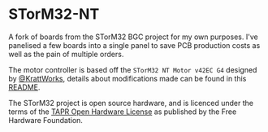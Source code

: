 # STorM32-NT
A fork of boards from the STorM32 BGC project for my own purposes. I've panelised a few boards into a single panel to save PCB production costs as well as the pain of multiple orders.

The motor controller is based off the `STorM32 NT Motor v42EC G4` designed by [@KrattWorks](https://bitbucket.org/teamkrattworks/), details about modifications made can be found in this [README](/modules/Motor/README.md).

The STorM32 project is open source hardware, and is licenced under the terms of the [TAPR Open Hardware License](https://tapr.org/the-tapr-open-hardware-license/) as published by the Free Hardware Foundation.
